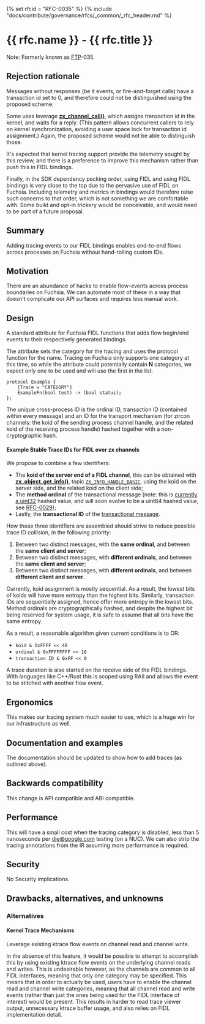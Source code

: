 {% set rfcid = "RFC-0035" %}
{% include "docs/contribute/governance/rfcs/_common/_rfc_header.md" %}
# {{ rfc.name }} - {{ rfc.title }}
<!-- SET the `rfcid` VAR ABOVE. DO NOT EDIT ANYTHING ELSE ABOVE THIS LINE. -->

Note: Formerly known as [FTP](../deprecated-ftp-process.md)-035.

## Rejection rationale

Messages without responses (be it events, or fire-and-forget calls) have a
transaction id set to 0, and therefore could not be distinguished using the
proposed scheme.

Some uses leverage [**zx_channel_call()**][zx_channel_call], which assigns
transaction id in the kernel, and waits for a reply.
(This pattern allows concurrent callers to rely on kernel synchronization,
avoiding a user space lock for transaction id assignment.)
Again, the proposed scheme would not be able to distinguish those.

It's expected that kernel tracing support provide the telemetry sought by
this review, and there is a preference to improve this mechanism rather
than push this in FIDL bindings.

Finally, in the SDK dependency pecking order, using FIDL and using FIDL
bindings is very close to the top due to the pervasive use of FIDL on Fuchsia.
Including telemetry and metrics in bindings would therefore raise such
concerns to that order, which is not something we are comfortable with.
Some build and opt-in trickery would be conceivable, and would need to be
part of a future proposal.

## Summary

Adding tracing events to our FIDL bindings enables end-to-end flows across
processes on Fuchsia without hand-rolling custom IDs.

## Motivation

There are an abundance of hacks to enable flow-events across process
boundaries on Fuchsia.
We can automate most of these in a way that doesn't complicate our API
surfaces and requires less manual work.

## Design

A standard attribute for Fuchsia FIDL functions that adds flow begin/end
events to their respectively generated bindings.

The attribute sets the category for the tracing and uses the protocol
function for the name.
Tracing on Fuchsia only supports one category at this time, so while the
attribute could potentially contain **N** categories, we expect only one to be
used and will use the first in the list.

```fidl
protocol Example {
    [Trace = "CATEGORY"]
    ExampleFn(bool test) -> (bool status);
};
```

The unique cross-process ID is the ordinal ID, transaction ID (contained
within every message) and an ID for the transport mechanism (for zircon
channels: the koid of the sending process channel handle, and the related
koid of the receiving process handle) hashed together with a
non-cryptographic hash.

#### Example Stable Trace IDs for FIDL over zx channels

We propose to combine a few identifiers:

*   The **koid of the server end of a FIDL channel**, this can be
    obtained with [**zx_object_get_info()**][zx_object_get_info],
    topic [`ZX_INFO_HANDLE_BASIC`][ZX_INFO_HANDLE_BASIC], using the
    koid on the server side, and the related koid on the client side;
*   The **method ordinal** of the transactional message (note: this is
    [currently a uint32](/docs/contribute/governance/rfcs/0020_interface_ordinal_hashing.md) hashed value, and will soon evolve
    to be a uint64 hashed value, see [RFC-0029](/docs/contribute/governance/rfcs/0029_increasing_method_ordinals.md));
*   Lastly, the **transactional ID** of the [transactional message][wformat-transactional].

How these three identifiers are assembled should strive to reduce possible
trace ID collision, in the following priority:

1. Between two distinct messages, with the **same ordinal**, and between the
   **same client and server**;
2. Between two distinct messages, with **different ordinals**, and between the
   **same client and server**;
3. Between two distinct messages, with **different ordinals**, and between
   **different client and server**.

Currently, koid assignment is mostly sequential.
As a result, the lowest bits of koids will have more entropy than the
highest bits.
Similarly, transaction IDs are sequentially assigned, hence offer more
entropy in the lowest bits.
Method ordinals are cryptographically hashed, and despite the highest bit
being reserved for system usage, it is safe to assume that all bits have
the same entropy.

As a result, a reasonable algorithm given current conditions is to OR:

*   `koid & OxFFFF << 48`
*   `ordinal & 0xFFFFFFFF << 16`
*   `transaction ID & 0xFF << 0`

A trace duration is also started on the receive side of the FIDL bindings.
With languages like C++/Rust this is scoped using RAII and allows the
event to be stitched with another flow event.

## Ergonomics

This makes our tracing system much easier to use, which is a huge win for
our infrastructure as well.

## Documentation and examples

The documentation should be updated to show how to add traces (as outlined
above).

## Backwards compatibility

This change is API compatible and ABI compatible.

## Performance

This will have a small cost when the tracing category is disabled, less
than 5 nanoseconds per dje@google.com testing (on a NUC).
We can also strip the tracing annotations from the IR assuming more
performance is required.

## Security

No Security implications.

## Drawbacks, alternatives, and unknowns

### Alternatives

#### Kernel Trace Mechanisms

Leverage existing ktrace flow events on channel read and channel write.

In the absence of this feature, it would be possible to attempt to
accomplish this by using existing ktrace flow events on the underlying
channel reads and writes.
This is undesirable however, as the channels are common to all FIDL
interfaces, meaning that only one category may be specified.
This means that in order to actually be used, users have to enable the
channel read and channel write categories, meaning that all channel read
and write events (rather than just the ones being used for the FIDL
interface of interest) would be present.
This results in harder to read trace viewer output, unnecessary ktrace
buffer usage, and also relies on FIDL implementation detail.

<!-- xrefs -->
[zx_object_get_info]: /docs/reference/syscalls/object_get_info.md
[ZX_INFO_HANDLE_BASIC]: /docs/reference/syscalls/object_get_info.md#zx_info_handle_basic
[wformat-transactional]: /docs/reference/fidl/language/wire-format/README.md#Transactional-Messages
[zx_channel_call]: /docs/reference/syscalls/channel_call.md
